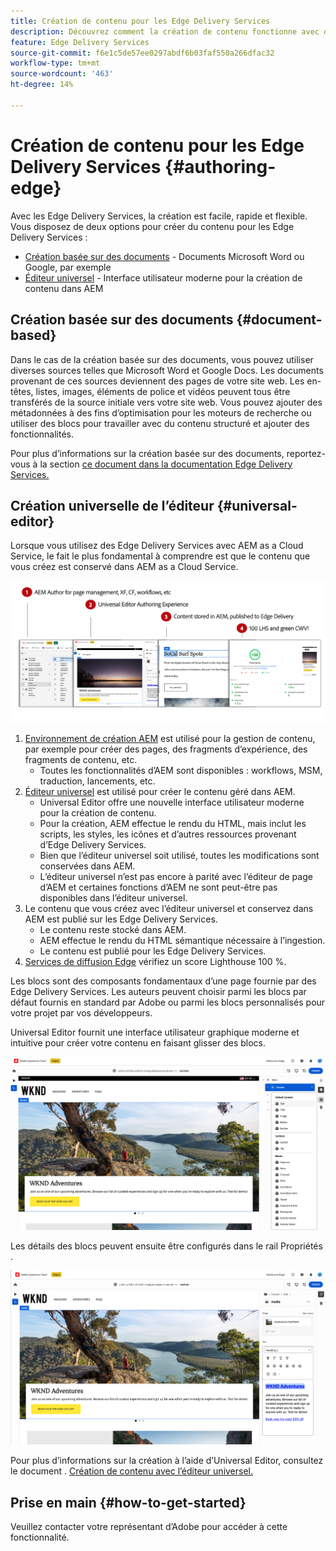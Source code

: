 ```yaml
---
title: Création de contenu pour les Edge Delivery Services
description: Découvrez comment la création de contenu fonctionne avec des Edge Delivery Services et comment créer AEM contenu avec des Edge Delivery Services.
feature: Edge Delivery Services
source-git-commit: f6e1c5de57ee0297abdf6b03faf550a266dfac32
workflow-type: tm+mt
source-wordcount: '463'
ht-degree: 14%

---
```



# Création de contenu pour les Edge Delivery Services {#authoring-edge}

Avec les Edge Delivery Services, la création est facile, rapide et flexible. Vous disposez de deux options pour créer du contenu pour les Edge Delivery Services :

* [Création basée sur des documents](#document-based) - Documents Microsoft Word ou Google, par exemple
* [Éditeur universel](#universal-editor) - Interface utilisateur moderne pour la création de contenu dans AEM

## Création basée sur des documents {#document-based}

Dans le cas de la création basée sur des documents, vous pouvez utiliser diverses sources telles que Microsoft Word et Google Docs. Les documents provenant de ces sources deviennent des pages de votre site web. Les en-têtes, listes, images, éléments de police et vidéos peuvent tous être transférés de la source initiale vers votre site web. Vous pouvez ajouter des métadonnées à des fins d’optimisation pour les moteurs de recherche ou utiliser des blocs pour travailler avec du contenu structuré et ajouter des fonctionnalités.

Pour plus d’informations sur la création basée sur des documents, reportez-vous à la section [ce document dans la documentation Edge Delivery Services.](https://www.aem.live/docs/authoring)

## Création universelle de l’éditeur {#universal-editor}

Lorsque vous utilisez des Edge Delivery Services avec AEM as a Cloud Service, le fait le plus fondamental à comprendre est que le contenu que vous créez est conservé dans AEM as a Cloud Service.

![Fonctionnement de la création AEM avec les Edge Delivery Services](assets/how-aem-edge-works.png)

1. [Environnement de création AEM](/help/sites-cloud/authoring/getting-started/quick-start.md) est utilisé pour la gestion de contenu, par exemple pour créer des pages, des fragments d’expérience, des fragments de contenu, etc.
   * Toutes les fonctionnalités d’AEM sont disponibles : workflows, MSM, traduction, lancements, etc.
1. [Éditeur universel](/help/implementing/universal-editor/authoring.md) est utilisé pour créer le contenu géré dans AEM.
   * Universal Editor offre une nouvelle interface utilisateur moderne pour la création de contenu.
   * Pour la création, AEM effectue le rendu du HTML, mais inclut les scripts, les styles, les icônes et d’autres ressources provenant d’Edge Delivery Services.
   * Bien que l’éditeur universel soit utilisé, toutes les modifications sont conservées dans AEM.
   * L’éditeur universel n’est pas encore à parité avec l’éditeur de page d’AEM et certaines fonctions d’AEM ne sont peut-être pas disponibles dans l’éditeur universel.
1. Le contenu que vous créez avec l’éditeur universel et conservez dans AEM est publié sur les Edge Delivery Services.
   * Le contenu reste stocké dans AEM.
   * AEM effectue le rendu du HTML sémantique nécessaire à l’ingestion.
   * Le contenu est publié pour les Edge Delivery Services.
1. [Services de diffusion Edge](https://www.aem.live/home) vérifiez un score Lighthouse 100 %.

Les blocs sont des composants fondamentaux d’une page fournie par des Edge Delivery Services. Les auteurs peuvent choisir parmi les blocs par défaut fournis en standard par Adobe ou parmi les blocs personnalisés pour votre projet par vos développeurs.

Universal Editor fournit une interface utilisateur graphique moderne et intuitive pour créer votre contenu en faisant glisser des blocs.

![Glisser-déposer des blocs dans l’éditeur universel](assets/blocks.png)

Les détails des blocs peuvent ensuite être configurés dans le rail Propriétés .

![Configuration des propriétés de bloc](assets/block-properties.png)

Pour plus d’informations sur la création à l’aide d’Universal Editor, consultez le document . [Création de contenu avec l’éditeur universel.](/help/implementing/universal-editor/authoring.md)

## Prise en main {#how-to-get-started}

Veuillez contacter votre représentant d’Adobe pour accéder à cette fonctionnalité.
